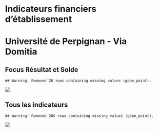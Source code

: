 Indicateurs financiers d’établissement
================

# Université de Perpignan - Via Domitia

## Focus Résultat et Solde

    ## Warning: Removed 20 rows containing missing values (geom_point).

![](/home/julien/repo/cpesr/RFC/Finances/Etablissements/université_de_perpignan___via_domitia_files/figure-gfm/etab.focus-1.png)<!-- -->

## Tous les indicateurs

    ## Warning: Removed 206 rows containing missing values (geom_point).

![](/home/julien/repo/cpesr/RFC/Finances/Etablissements/université_de_perpignan___via_domitia_files/figure-gfm/etab-1.png)<!-- -->
